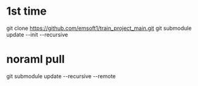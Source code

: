 
# 1st time 
git clone https://github.com/emsoft1/train_project_main.git 
git submodule update --init --recursive
# noraml pull 
git submodule update --recursive --remote
